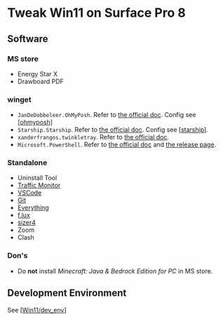 # Tweak Win11 on Surface Pro 8

## Software

### MS store

- Energy Star X
- Drawboard PDF

### winget

- `JanDeDobbeleer.OhMyPosh`. Refer to [the official doc]( https://ohmyposh.dev/docs/installation/windows#installation ). Config see [[ohmyposh]]
- `Starship.Starship`. Refer to [the official doc]( https://starship.rs/#quick-install ). Config see [[starship]].
- `xanderfrangos.twinkletray`. Refer to [the official doc]( https://github.com/xanderfrangos/twinkle-tray ).
- `Microsoft.PowerShell`. Refer to [the official doc]( https://learn.microsoft.com/en-us/powershell/scripting/install/installing-powershell-on-windows?view=powershell-7.3 ) and [the release page]( https://github.com/PowerShell/PowerShell/releases ).

### Standalone

- Uninstall Tool
- [Traffic Monitor]( https://github.com/zhongyang219/TrafficMonitor )
- [VSCode]( https://code.visualstudio.com/#alt-downloads )
- [Git]( https://gitforwindows.org/ )
- [Everything]( https://www.voidtools.com/downloads/ )
- [f.lux]( https://justgetflux.com/ )
- [sizer4]( http://www.brianapps.net/sizer4/ )
- Zoom
- Clash

### Don's

- Do **not** install *Minecraft: Java & Bedrock Edition for PC* in MS store.

## Development Environment

See [[Win11/dev_env]]

[//begin]: # "Autogenerated link references for markdown compatibility"
[ohmyposh]: ../../cross-platform/ohmyposh.md "Oh My Posh Config"
[starship]: ../../cross-platform/starship.md "Starship Config"
[Win11/dev_env]: dev_env.md "Development Environment"
[//end]: # "Autogenerated link references"
